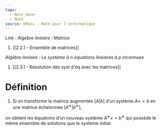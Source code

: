 ```yaml
---
tags:
  - Note_done
  - Math
source: UMons - Math pour l'informatique
---
```


Link :
_Algèbre linéaire : Matrice_
1. [[2.2.1 - Ensemble de matrices]]

_Algèbre linéaire : Le système à n équations linéaires à p inconnues_ 
1. [[2.3.1 - Résolution des syst d'éq avec les matrices]]

# Définition
1. Si on transforme la matrice augmentée $[A|b]$ d’un système $A\times = b$ en une matrice échelonnée $[A^∗ |b^∗ ]$, 

on obtient les équations d’un nouveau système $A^∗ \times = b^∗$ qui possède le même ensemble de solutions que le système initial.